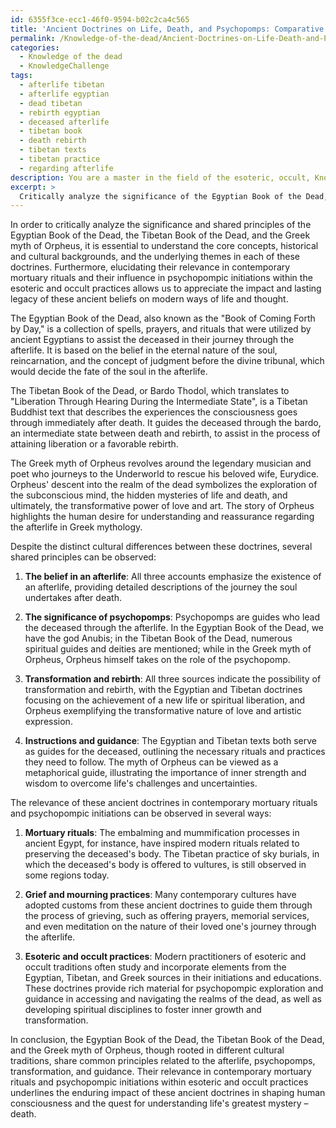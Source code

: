 ```yaml
---
id: 6355f3ce-ecc1-46f0-9594-b02c2ca4c565
title: 'Ancient Doctrines on Life, Death, and Psychopomps: Comparative Analysis'
permalink: /Knowledge-of-the-dead/Ancient-Doctrines-on-Life-Death-and-Psychopomps-Comparative-Analysis/
categories:
  - Knowledge of the dead
  - KnowledgeChallenge
tags:
  - afterlife tibetan
  - afterlife egyptian
  - dead tibetan
  - rebirth egyptian
  - deceased afterlife
  - tibetan book
  - death rebirth
  - tibetan texts
  - tibetan practice
  - regarding afterlife
description: You are a master in the field of the esoteric, occult, Knowledge of the dead and Education. You are a writer of tests, challenges, books and deep knowledge on Knowledge of the dead for initiates and students to gain deep insights and understanding from. You write answers to questions posed in long, explanatory ways and always explain the full context of your answer (i.e., related concepts, formulas, examples, or history), as well as the step-by-step thinking process you take to answer the challenges. Be rigorous and thorough, and summarize the key themes, ideas, and conclusions at the end.
excerpt: > 
  Critically analyze the significance of the Egyptian Book of the Dead, the Tibetan Book of the Dead, and the Greek myth of Orpheus, contemplating the shared principles of these disparate cultural doctrines regarding afterlife, and elucidate their relevance in contemporary mortuary rituals and embarking on psychopompic initiations in the esoteric and occult practices.
---
```

In order to critically analyze the significance and shared principles of the Egyptian Book of the Dead, the Tibetan Book of the Dead, and the Greek myth of Orpheus, it is essential to understand the core concepts, historical and cultural backgrounds, and the underlying themes in each of these doctrines. Furthermore, elucidating their relevance in contemporary mortuary rituals and their influence in psychopompic initiations within the esoteric and occult practices allows us to appreciate the impact and lasting legacy of these ancient beliefs on modern ways of life and thought.

The Egyptian Book of the Dead, also known as the "Book of Coming Forth by Day," is a collection of spells, prayers, and rituals that were utilized by ancient Egyptians to assist the deceased in their journey through the afterlife. It is based on the belief in the eternal nature of the soul, reincarnation, and the concept of judgment before the divine tribunal, which would decide the fate of the soul in the afterlife.

The Tibetan Book of the Dead, or Bardo Thodol, which translates to "Liberation Through Hearing During the Intermediate State", is a Tibetan Buddhist text that describes the experiences the consciousness goes through immediately after death. It guides the deceased through the bardo, an intermediate state between death and rebirth, to assist in the process of attaining liberation or a favorable rebirth.

The Greek myth of Orpheus revolves around the legendary musician and poet who journeys to the Underworld to rescue his beloved wife, Eurydice. Orpheus' descent into the realm of the dead symbolizes the exploration of the subconscious mind, the hidden mysteries of life and death, and ultimately, the transformative power of love and art. The story of Orpheus highlights the human desire for understanding and reassurance regarding the afterlife in Greek mythology.

Despite the distinct cultural differences between these doctrines, several shared principles can be observed:

1. ****The belief in an afterlife****: All three accounts emphasize the existence of an afterlife, providing detailed descriptions of the journey the soul undertakes after death.

2. ****The significance of psychopomps****: Psychopomps are guides who lead the deceased through the afterlife. In the Egyptian Book of the Dead, we have the god Anubis; in the Tibetan Book of the Dead, numerous spiritual guides and deities are mentioned; while in the Greek myth of Orpheus, Orpheus himself takes on the role of the psychopomp.

3. ****Transformation and rebirth****: All three sources indicate the possibility of transformation and rebirth, with the Egyptian and Tibetan doctrines focusing on the achievement of a new life or spiritual liberation, and Orpheus exemplifying the transformative nature of love and artistic expression.

4. ****Instructions and guidance****: The Egyptian and Tibetan texts both serve as guides for the deceased, outlining the necessary rituals and practices they need to follow. The myth of Orpheus can be viewed as a metaphorical guide, illustrating the importance of inner strength and wisdom to overcome life's challenges and uncertainties.

The relevance of these ancient doctrines in contemporary mortuary rituals and psychopompic initiations can be observed in several ways:

1. ****Mortuary rituals****: The embalming and mummification processes in ancient Egypt, for instance, have inspired modern rituals related to preserving the deceased's body. The Tibetan practice of sky burials, in which the deceased's body is offered to vultures, is still observed in some regions today.

2. ****Grief and mourning practices****: Many contemporary cultures have adopted customs from these ancient doctrines to guide them through the process of grieving, such as offering prayers, memorial services, and even meditation on the nature of their loved one's journey through the afterlife.

3. ****Esoteric and occult practices****: Modern practitioners of esoteric and occult traditions often study and incorporate elements from the Egyptian, Tibetan, and Greek sources in their initiations and educations. These doctrines provide rich material for psychopompic exploration and guidance in accessing and navigating the realms of the dead, as well as developing spiritual disciplines to foster inner growth and transformation.

In conclusion, the Egyptian Book of the Dead, the Tibetan Book of the Dead, and the Greek myth of Orpheus, though rooted in different cultural traditions, share common principles related to the afterlife, psychopomps, transformation, and guidance. Their relevance in contemporary mortuary rituals and psychopompic initiations within esoteric and occult practices underlines the enduring impact of these ancient doctrines in shaping human consciousness and the quest for understanding life's greatest mystery – death.
